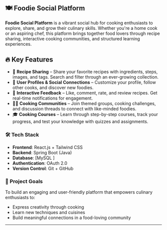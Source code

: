 

## 🍽️ Foodie Social Platform

**Foodie Social Platform** is a vibrant social hub for cooking enthusiasts to explore, share, and grow their culinary skills. Whether you're a home cook or an aspiring chef, this platform brings together food lovers through recipe sharing, interactive cooking communities, and structured learning experiences.

## 🔥 Key Features

- 📝 **Recipe Sharing** – Share your favorite recipes with ingredients, steps, images, and tags. Search and filter through an ever-growing collection.
- 👤 **User Profiles & Social Connections** – Customize your profile, follow other cooks, and discover new foodies.
- 💬 **Interactive Feedback** – Like, comment, rate, and review recipes. Get real-time notifications for engagement.
- 👩‍🍳 **Cooking Communities** – Join themed groups, cooking challenges, and discussion threads to connect with like-minded foodies.
- 🎓 **Cooking Courses** – Learn through step-by-step courses, track your progress, and test your knowledge with quizzes and assignments.

### 🛠️ Tech Stack

- **Frontend**: React.js + Tailwind CSS
- **Backend**: Spring Boot (Java)
- **Database**: [MySQL ]
- **Authentication**: OAuth 2.0
- **Version Control**: Git + GitHub

### 🚀 Project Goals

To build an engaging and user-friendly platform that empowers culinary enthusiasts to:
- Express creativity through cooking
- Learn new techniques and cuisines
- Build meaningful connections in a food-loving community
---
